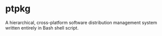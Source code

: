 # ptpkg
A hierarchical, cross-platform software distribution management system written entirely in Bash shell script.
